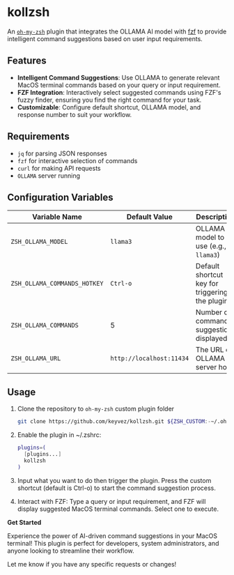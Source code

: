 # kollzsh

An [`oh-my-zsh`](https://ohmyz.sh) plugin that integrates the OLLAMA AI model 
with [fzf](https://github.com/junegunn/fzf) to provide intelligent command 
suggestions based on user input requirements.

## Features

* **Intelligent Command Suggestions**: Use OLLAMA to generate relevant MacOS
  terminal commands based on your query or input requirement.
* **FZF Integration**: Interactively select suggested commands using FZF's fuzzy
  finder, ensuring you find the right command for your task.
* **Customizable**: Configure default shortcut, OLLAMA model, and response number
  to suit your workflow.

## Requirements

* `jq` for parsing JSON responses
* `fzf` for interactive selection of commands
* `curl` for making API requests
* `OLLAMA` server running

## Configuration Variables

| Variable Name                | Default Value            | Description                                    |
|------------------------------|--------------------------|------------------------------------------------|
| `ZSH_OLLAMA_MODEL`           | `llama3`                 | OLLAMA model to use (e.g., `llama3`)           |
| `ZSH_OLLAMA_COMMANDS_HOTKEY` | `Ctrl-o`                 | Default shortcut key for triggering the plugin |
| `ZSH_OLLAMA_COMMANDS`        | 5                        | Number of command suggestions displayed        |
| `ZSH_OLLAMA_URL`             | `http://localhost:11434` | The URL of OLLAMA server host                  |

## Usage

1. Clone the repository to `oh-my-zsh` custom plugin folder
    ```bash
    git clone https://github.com/keyvez/kollzsh.git ${ZSH_CUSTOM:-~/.oh-my-zsh/custom}/plugins/kollzsh
    ```

2. Enable the plugin in ~/.zshrc:
    ```bash
    plugins=(
      [plugins...]
      kollzsh
    )
    ```
3. Input what you want to do then trigger the plugin. Press the custom shortcut (default is Ctrl-o) to start
   the command suggestion process.
4. Interact with FZF: Type a query or input requirement, and FZF will display
   suggested MacOS terminal commands. Select one to execute.

**Get Started**

Experience the power of AI-driven command suggestions in your MacOS terminal! This
plugin is perfect for developers, system administrators, and anyone looking to
streamline their workflow.

Let me know if you have any specific requests or changes!
